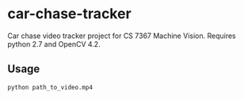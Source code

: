 # car-chase-tracker
Car chase video tracker project for CS 7367 Machine Vision.
Requires python 2.7 and OpenCV 4.2.

## Usage
```
python path_to_video.mp4
```